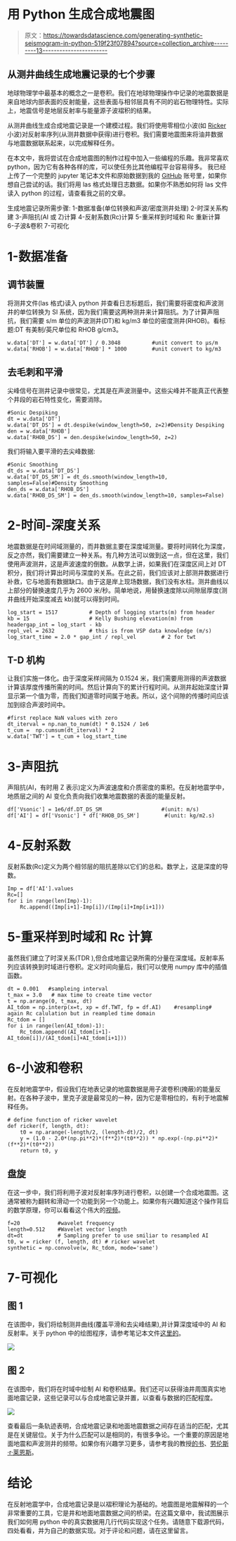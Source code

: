 # 用 Python 生成合成地震图

> 原文：<https://towardsdatascience.com/generating-synthetic-seismogram-in-python-519f23f07894?source=collection_archive---------13----------------------->

## 从测井曲线生成地震记录的七个步骤

地球物理学中最基本的概念之一是卷积。我们在地球物理操作中记录的地震数据是来自地球内部表面的反射能量，这些表面与相邻层具有不同的岩石物理特性。实际上，地震信号是地层反射率与能量源子波褶积的结果。

从测井曲线生成合成地震记录是一个建模过程。我们将使用零相位小波(如 [Ricker](https://subsurfwiki.org/wiki/Ricker_wavelet) 小波)对反射率序列(从测井数据中获得)进行卷积。我们需要地震图来将油井数据与地震数据联系起来，以完成解释任务。

在本文中，我将尝试在合成地震图的制作过程中加入一些编程的乐趣。我非常喜欢 python，因为它有各种各样的库，可以使任务比其他编程平台容易得多。
我已经上传了一个完整的 jupyter 笔记本文件和原始数据到我的 [GitHub](https://github.com/mardani72/Synthetic_Seismogram) 账号里，如果你想自己尝试的话。我们将用 las 格式处理日志数据。如果你不熟悉如何将 las 文件读入 python 的过程，请查看我之前的文章。

生成地震记录所需步骤:
1-数据准备(单位转换和声波/密度测井处理)
2-时深关系构建
3-声阻抗(AI 或 Z)计算
4-反射系数(Rc)计算
5-重采样到时域和 Rc 重新计算
6-子波&卷积
7-可视化

# 1-数据准备

## 调节装置

将测井文件(las 格式)读入 python 并查看日志标题后，我们需要将密度和声波测井的单位转换为 SI 系统，因为我们需要这两种测井来计算阻抗。为了计算声阻抗，我们需要 s/m 单位的声波测井(DT)和 kg/m3 单位的密度测井(RHOB)。看标题:DT 有美制/英尺单位和 RHOB g/cm3。

```
w.data['DT'] = w.data['DT'] / 0.3048          #unit convert to µs/m
w.data['RHOB'] = w.data['RHOB'] * 1000        #unit convert to kg/m3
```

## 去毛刺和平滑

尖峰信号在测井记录中很常见，尤其是在声波测量中。这些尖峰并不能真正代表整个井段的岩石特性变化，需要消除。

```
#Sonic Despiking
dt = w.data['DT']
w.data['DT_DS'] = dt.despike(window_length=50, z=2)#Density Despiking
den = w.data['RHOB']
w.data['RHOB_DS'] = den.despike(window_length=50, z=2)
```

我们将输入要平滑的去尖峰数据:

```
#Sonic Smoothing
dt_ds = w.data['DT_DS']
w.data['DT_DS_SM'] = dt_ds.smooth(window_length=10, samples=False)#Density Smoothing
den_ds = w.data['RHOB_DS']
w.data['RHOB_DS_SM'] = den_ds.smooth(window_length=10, samples=False)
```

# 2-时间-深度关系

地震数据是在时间域测量的，而井数据主要在深度域测量。要将时间转化为深度，反之亦然，我们需要建立一种关系。有几种方法可以做到这一点，但在这里，我们使用声波测井，这是声波速度的倒数。从数学上讲，如果我们在深度区间上对 DT 积分，我们将计算出时间与深度的关系。在此之前，我们应该对上部测井数据进行补救，它与地面有数据缺口。由于这是岸上现场数据，我们没有水柱。测井曲线以上部分的替换速度几乎为 2600 米/秒。简单地说，用替换速度除以间隙层厚度(测井曲线开始深度减去 kb)就可以得到时间。

```
log_start = 1517          # Depth of logging starts(m) from header
kb = 15                   # Kelly Bushing elevation(m) from headergap_int = log_start - kb
repl_vel = 2632           # this is from VSP data knowledge (m/s)
log_start_time = 2.0 * gap_int / repl_vel        # 2 for twt
```

## T-D 机构

让我们实施一体化。由于深度采样间隔为 0.1524 米，我们需要用测得的声波数据计算该厚度传播所需的时间。然后计算向下的累计行程时间。从测井起始深度计算显示第一个值为零，而我们知道零时间属于地表。所以，这个间隙的传播时间应该加到综合声波时间中。

```
#first replace NaN values with zero
dt_iterval = np.nan_to_num(dt) * 0.1524 / 1e6
t_cum =  np.cumsum(dt_iterval) * 2
w.data['TWT'] = t_cum + log_start_time
```

# 3-声阻抗

声阻抗(AI，有时用 Z 表示)定义为声波速度和介质密度的乘积。在反射地震学中，地质层之间的 AI 变化负责向我们收集地震数据的表面的能量反射。

```
df['Vsonic'] = 1e6/df.DT_DS_SM                   #(unit: m/s)
df['AI'] = df['Vsonic'] * df['RHOB_DS_SM']        #(unit: kg/m2.s)
```

# 4-反射系数

反射系数(Rc)定义为两个相邻层的阻抗差除以它们的总和。数学上，这是深度的导数。

```
Imp = df['AI'].values
Rc=[]
for i in range(len(Imp)-1):
    Rc.append((Imp[i+1]-Imp[i])/(Imp[i]+Imp[i+1]))
```

# 5-重采样到时域和 Rc 计算

虽然我们建立了时深关系(TDR ),但合成地震记录所需的分量在深度域。反射率系列应该转换到时域进行卷积。定义时间向量后，我们可以使用 numpy 库中的插值函数。

```
dt = 0.001   #sampleing interval
t_max = 3.0   # max time to create time vector
t = np.arange(0, t_max, dt)
AI_tdom = np.interp(x=t, xp = df.TWT, fp = df.AI)    #resampling# again Rc calulation but in reampled time domain
Rc_tdom = []
for i in range(len(AI_tdom)-1):
    Rc_tdom.append((AI_tdom[i+1]-AI_tdom[i])/(AI_tdom[i]+AI_tdom[i+1]))
```

# 6-小波和卷积

在反射地震学中，假设我们在地表记录的地震数据是用子波卷积(掩蔽)的能量反射。在各种子波中，里克子波是最常见的一种，因为它是零相位的，有利于地震解释任务。

```
# define function of ricker wavelet
def ricker(f, length, dt):
    t0 = np.arange(-length/2, (length-dt)/2, dt)
    y = (1.0 - 2.0*(np.pi**2)*(f**2)*(t0**2)) * np.exp(-(np.pi**2)*(f**2)*(t0**2))
    return t0, y
```

## 盘旋

在这一步中，我们将利用子波对反射率序列进行卷积，以创建一个合成地震图。这通常被称为翻转和滑动一个功能到另一个功能上。如果你有兴趣知道这个操作背后的数学原理，你可以看看这个伟大的[视频](https://www.youtube.com/watch?v=eqAFP15AMPc)。

```
f=20            #wavelet frequency
length=0.512    #Wavelet vector length
dt=dt           # Sampling prefer to use smiliar to resampled AI
t0, w = ricker (f, length, dt) # ricker wavelet 
synthetic = np.convolve(w, Rc_tdom, mode='same')
```

# 7-可视化

## 图 1

在该图中，我们将绘制测井曲线(覆盖平滑和去尖峰结果),并计算深度域中的 AI 和反射率。关于 python 中的绘图程序，请参考笔记本文件[这里的](https://github.com/mardani72/Synthetic_Seismogram)。

![](img/689c19daf8067db61b2bc77dc5fe36b8.png)

## 图 2

在该图中，我们将在时域中绘制 AI 和卷积结果。我们还可以获得油井周围真实地面地震记录，这些记录可以与合成地震记录并置，以查看与数据的匹配程度。

![](img/8b47cbabb9be57ae785fc0802e5e99e8.png)

查看最后一条轨迹表明，合成地震记录和地面地震数据之间存在适当的匹配，尤其是在关键层位。关于为什么匹配可以是相同的，有很多争论。一个重要的原因是地面地震和声波测井的频带。如果你有兴趣学习更多，请参考我的教授[的书](https://www.amazon.ca/Fundamentals-Geophysical-Interpretation-Laurence-Lines/dp/1560801255)、[劳伦斯·r·莱恩斯](https://www.amazon.ca/s/ref=dp_byline_sr_book_1?ie=UTF8&field-author=Laurence+R.+Lines&text=Laurence+R.+Lines&sort=relevancerank&search-alias=books-ca)。

# 结论

在反射地震学中，合成地震记录是以褶积理论为基础的。地震图是地震解释的一个非常重要的工具，它是井和地面地震数据之间的桥梁。在这篇文章中，我试图展示我们如何用 python 中的真实数据用几行代码实现这个任务。请随意下载源代码，四处看看，并为自己的数据实现。对于评论和问题，请在这里留言。